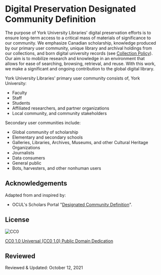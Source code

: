# Digital Preservation Designated Community Definition

The purpose of York University Libraries' digital preservation efforts is to ensure long-term access to a critical mass of materials of significance to our community. We emphasize Canadian scholarship, knowledge produced by our primary user community, unique library and archival holdings from our collections, and born digital university records (see [Collection Policy](https://digital.library.yorku.ca/documentation/collection-policy)). Our aim is to mobilize research and knowledge in an environment that allows for ease of searching, browsing, retrieval, and reuse. With this work, we make a significant and ongoing contribution to the global digital library.

York University Libraries' primary user community consists of, York University:

* Faculty
* Staff
* Students
* Affiliated researchers, and partner organizations
* Local community, and community stakeholders

Secondary user communities include:

* Global community of scholarship
* Elementary and secondary schools
* Galleries, Libraries, Archives, Museums, and other Cultural Heritage Organizations
* Journalists
* Data consumers
* General public
* Bots, harvesters, and other nonhuman users

## Acknowledgements

Adapted from and inspired by:

* OCUL's Scholars Portal "[Designated Community Definition](https://spotdocs.scholarsportal.info/display/OAIS/Designated+Community+Definition)".

## License

![CC0](https://i.creativecommons.org/p/zero/1.0/88x31.png "CC0")

[CC0 1.0 Universal (CC0 1.0) Public Domain Dedication](http://creativecommons.org/publicdomain/zero/1.0/)

## Reviewed

Reviewed & Updated: October 12, 2021
